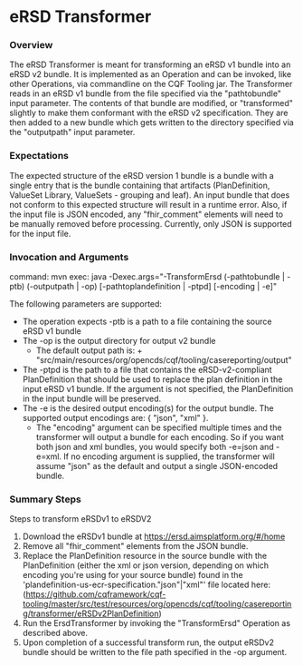 # eRSD Transformer

### Overview
The eRSD Transformer is meant for transforming an eRSD v1 bundle into an eRSD v2 bundle. It is implemented 
as an Operation and can be invoked, like other Operations, via commandline on the CQF Tooling jar. The Transformer reads 
in an eRSD v1 bundle from the file specified via the "pathtobundle" input parameter. The contents of that bundle are 
modified, or "transformed" slightly to make them conformant with the eRSD v2 specification. They are then added to a 
new bundle which gets written to the directory specified via the "outputpath" input parameter. 

### Expectations
The expected structure of the eRSD version 1 bundle is a bundle with a single entry that is the bundle containing that 
artifacts (PlanDefinition, ValueSet Library, ValueSets - grouping and leaf). An input bundle that does not conform to 
this expected structure will result in a runtime error. Also, if the input file is JSON encoded, any "fhir_comment" 
elements will need to be manually removed before processing. Currently, only JSON is supported for the input file.

### Invocation and Arguments
command: mvn exec: java -Dexec.args="-TransformErsd (-pathtobundle | -ptb) (-outputpath | -op) [-pathtoplandefinition | -ptpd] [-encoding | -e]"

The following parameters are supported:
- The operation expects -ptb is a path to a file containing the source eRSD v1 bundle
- The -op is the output directory for output v2 bundle
  - The default output path is:
        <location of the CQF Tooling jar being invoked> + "src/main/resources/org/opencds/cqf/tooling/casereporting/output"
- The -ptpd is the path to a file that contains the eRSD-v2-compliant PlanDefinition that should be used to replace the 
  plan definition in the input eRSD v1 bundle. If the argument is not specified, the PlanDefinition in the input bundle
  will be preserved.
- The -e is the desired output encoding(s) for the output bundle. The supported output encodings are: { "json", "xml" }. 
  - The "encoding" argument can be specified multiple times and the transformer will output a bundle for each encoding.
  So if you want both json and xml bundles, you would specify both -e=json and -e=xml. If no encoding argument
  is supplied, the transformer will assume "json" as the default and output a single JSON-encoded bundle.

### Summary Steps
Steps to transform eRSDv1 to eRSDV2

1. Download the eRSDv1 bundle at https://ersd.aimsplatform.org/#/home
2. Remove all "fhir_comment" elements from the JSON bundle.
3. Replace the PlanDefinition resource in the source bundle with the PlanDefinition (either the xml or json version, 
   depending on which encoding you're using for your source bundle) found in the 
   'plandefinition-us-ecr-specification."json"|"xml"' file located here:
          (https://github.com/cqframework/cqf-tooling/master/src/test/resources/org/opencds/cqf/tooling/casereporting/transformer/eRSDv2PlanDefinition)
4. Run the ErsdTransformer by invoking the "TransformErsd" Operation as described above. 
5. Upon completion of a successful transform run, the output eRSDv2 bundle should be written to the file path specified
   in the -op argument. 